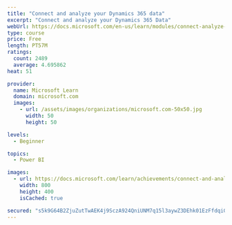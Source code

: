 ```yaml
---
title: "Connect and analyze your Dynamics 365 data​"
excerpt: "Connect and analyze your Dynamics 365 Data​"
webUrl: https://docs.microsoft.com/en-us/learn/modules/connect-analyze-dynamics-365-data/
type: course
price: Free
length: PT57M
ratings:
  count: 2489
  average: 4.695862
heat: 51

provider:
  name: Microsoft Learn
  domain: microsoft.com
  images:
    - url: /assets/images/organizations/microsoft.com-50x50.jpg
      width: 50
      height: 50

levels:
  - Beginner

topics:
  - Power BI

images:
  - url: https://docs.microsoft.com/learn/achievements/connect-and-analyze-your-microsoft-dynamics-365-data-social.png
    width: 800
    height: 400
    isCached: true

secured: "s5k9G64B2ZjuZutTwAEK4j9SczA924QniUNM7q15l3aywZ3DEhk01EzFfdqiGEQhRloKJg6FEVOIzvR7zyl1MFxheLVJ21tMvzbo/bFHhZLfhBBUWmxzQqJg47TEhRLA7j1+U0sa4zLuMVlsyY6+t08SsXOXL7QlJARF75tNoQBpowB6qKjSwPIFjdEDBtvy6dKlkSUGlzYFsY6ojNQpb3rLbNcS3xIWKLTAMjI2yXJlkH0T/huO76FdRQedtuLUX5C+VPIpzrhvYWRW1NZ1tersv7oiWisGqZbFMGQMw1EDhrRYOIz1vqMotqfUHmmf6aNk94296lxbyNIwetPFPaQF+TxuVbxAp7q7iLxDcGFIL30xeln2+TvlhkK0mGjGDdTkqANP5AfR+wFBb65YwVG37I5KhFZqt8Cb9RchAvA=;EWsM+gqxkF3YSrCO5ZmjJQ=="
---
```


